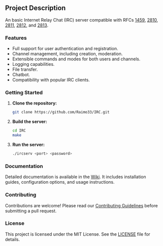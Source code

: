 ## Project Description

An basic Internet Relay Chat (IRC) server compatible with RFCs [1459](https://tools.ietf.org/html/rfc1459), [2810](https://tools.ietf.org/html/rfc2810), [2811](https://tools.ietf.org/html/rfc2811), [2812](https://tools.ietf.org/html/rfc), and [2813](https://tools.ietf.org/html/rfc2813).

### Features

- Full support for user authentication and registration.
- Channel management, including creation, moderation.
- Extensible commands and modes for both users and channels.
- Logging capabilities.
- File transfer.
- Chatbot.
- Compatibility with popular IRC clients.

### Getting Started

1. **Clone the repository:**
    ```sh
    git clone https://github.com/Raimo33/IRC.git
    ```

2. **Build the server:**
    ```sh
    cd IRC
    make
    ```

3. **Run the server:**
    ```sh
    ./ircserv <port> <password>
    ```

### Documentation

Detailed documentation is available in the [Wiki](https://github.com/Raimo33/IRC/wiki). It includes installation guides, configuration options, and usage instructions.

### Contributing

Contributions are welcome! Please read our [Contributing Guidelines](https://github.com/Raimo33/IRC/blob/main/CONTRIBUTING.md) before submitting a pull request.

### License

This project is licensed under the MIT License. See the [LICENSE](https://github.com/Raimo33/IRC/blob/main/LICENSE) file for details.
